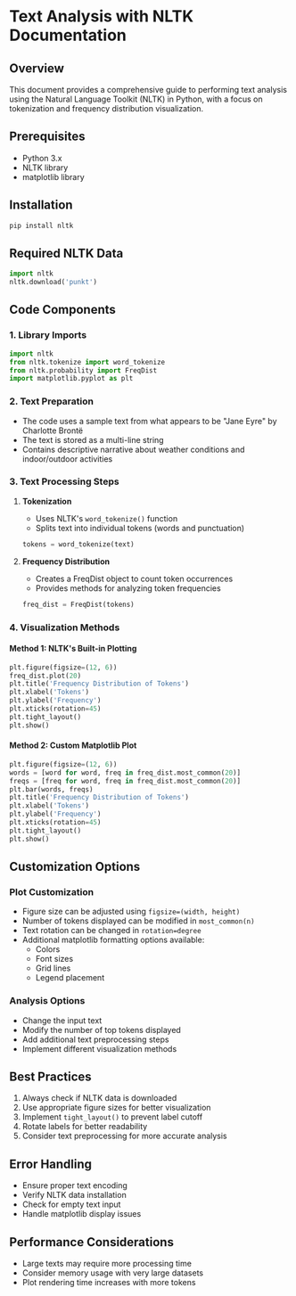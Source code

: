 # Text Analysis with NLTK Documentation

## Overview
This document provides a comprehensive guide to performing text analysis using the Natural Language Toolkit (NLTK) in Python, with a focus on tokenization and frequency distribution visualization.

## Prerequisites
- Python 3.x
- NLTK library
- matplotlib library

## Installation
```python
pip install nltk
```

## Required NLTK Data
```python
import nltk
nltk.download('punkt')
```

## Code Components

### 1. Library Imports
```python
import nltk
from nltk.tokenize import word_tokenize
from nltk.probability import FreqDist
import matplotlib.pyplot as plt
```

### 2. Text Preparation
- The code uses a sample text from what appears to be "Jane Eyre" by Charlotte Brontë
- The text is stored as a multi-line string
- Contains descriptive narrative about weather conditions and indoor/outdoor activities

### 3. Text Processing Steps
1. **Tokenization**
   - Uses NLTK's `word_tokenize()` function
   - Splits text into individual tokens (words and punctuation)
   ```python
   tokens = word_tokenize(text)
   ```

2. **Frequency Distribution**
   - Creates a FreqDist object to count token occurrences
   - Provides methods for analyzing token frequencies
   ```python
   freq_dist = FreqDist(tokens)
   ```

### 4. Visualization Methods

#### Method 1: NLTK's Built-in Plotting
```python
plt.figure(figsize=(12, 6))
freq_dist.plot(20)
plt.title('Frequency Distribution of Tokens')
plt.xlabel('Tokens')
plt.ylabel('Frequency')
plt.xticks(rotation=45)
plt.tight_layout()
plt.show()
```

#### Method 2: Custom Matplotlib Plot
```python
plt.figure(figsize=(12, 6))
words = [word for word, freq in freq_dist.most_common(20)]
freqs = [freq for word, freq in freq_dist.most_common(20)]
plt.bar(words, freqs)
plt.title('Frequency Distribution of Tokens')
plt.xlabel('Tokens')
plt.ylabel('Frequency')
plt.xticks(rotation=45)
plt.tight_layout()
plt.show()
```

## Customization Options

### Plot Customization
- Figure size can be adjusted using `figsize=(width, height)`
- Number of tokens displayed can be modified in `most_common(n)`
- Text rotation can be changed in `rotation=degree`
- Additional matplotlib formatting options available:
  - Colors
  - Font sizes
  - Grid lines
  - Legend placement

### Analysis Options
- Change the input text
- Modify the number of top tokens displayed
- Add additional text preprocessing steps
- Implement different visualization methods

## Best Practices
1. Always check if NLTK data is downloaded
2. Use appropriate figure sizes for better visualization
3. Implement `tight_layout()` to prevent label cutoff
4. Rotate labels for better readability
5. Consider text preprocessing for more accurate analysis

## Error Handling
- Ensure proper text encoding
- Verify NLTK data installation
- Check for empty text input
- Handle matplotlib display issues

## Performance Considerations
- Large texts may require more processing time
- Consider memory usage with very large datasets
- Plot rendering time increases with more tokens